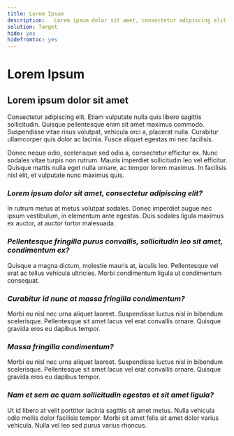 ```yaml
---
title: Lorem Ipsum 
description:   Lorem ipsum dolor sit amet, consectetur adipiscing elit. Etiam vulputate nulla quis libero sagittis sollicitudin.
solution: Target
hide: yes
hidefromtoc: yes
---
```


# Lorem Ipsum

## Lorem ipsum dolor sit amet

Consectetur adipiscing elit. Etiam vulputate nulla quis libero sagittis sollicitudin. Quisque pellentesque enim sit amet maximus commodo. Suspendisse vitae risus volutpat, vehicula orci a, placerat nulla. Curabitur ullamcorper quis dolor ac lacinia. Fusce aliquet egestas mi nec facilisis.

Donec neque odio, scelerisque sed odio a, consectetur efficitur ex. Nunc sodales vitae turpis non rutrum. Mauris imperdiet sollicitudin leo vel efficitur. Quisque mattis nulla eget nulla ornare, ac tempor lorem maximus. In facilisis nisl elit, et vulputate nunc maximus quis.

### **_Lorem ipsum dolor sit amet, consectetur adipiscing elit?_**

  In rutrum metus at metus volutpat sodales. Donec imperdiet augue nec ipsum vestibulum, in elementum ante egestas. Duis sodales ligula maximus ex auctor, at auctor tortor malesuada.

### **_Pellentesque fringilla purus convallis, sollicitudin leo sit amet, condimentum ex?_**

  Quisque a magna dictum, molestie mauris at, iaculis leo. Pellentesque vel erat ac tellus vehicula ultricies. Morbi condimentum ligula ut condimentum consequat.

### **_Curabitur id nunc at massa fringilla condimentum?_**

  Morbi eu nisl nec urna aliquet laoreet. Suspendisse luctus nisl in bibendum scelerisque. Pellentesque sit amet lacus vel erat convallis ornare. Quisque gravida eros eu dapibus tempor.

### **_Massa fringilla condimentum?_**

  Morbi eu nisl nec urna aliquet laoreet. Suspendisse luctus nisl in bibendum scelerisque. Pellentesque sit amet lacus vel erat convallis ornare. Quisque gravida eros eu dapibus tempor.

### **_Nam et sem ac quam sollicitudin egestas et sit amet ligula?_**

  Ut id libero at velit porttitor lacinia sagittis sit amet metus. Nulla vehicula odio mollis dolor facilisis tempor. Morbi sit amet felis sit amet dolor varius vehicula. Nulla vel leo sed purus varius rhoncus.